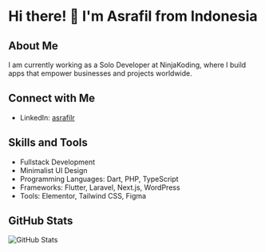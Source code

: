 # Hi there! 👋 I'm Asrafil from Indonesia

## About Me
I am currently working as a Solo Developer at NinjaKoding, where I build apps that empower businesses and projects worldwide.

## Connect with Me
- LinkedIn: [asrafilr](https://linkedin.com/in/asrafilr)

## Skills and Tools

- Fullstack Development
- Minimalist UI Design
- Programming Languages: Dart, PHP, TypeScript
- Frameworks: Flutter, Laravel, Next.js, WordPress
- Tools: Elementor, Tailwind CSS, Figma


## GitHub Stats
![GitHub Stats](https://github-readme-stats.vercel.app/api?username=asrafilll&show_icons=true&locale=en)

